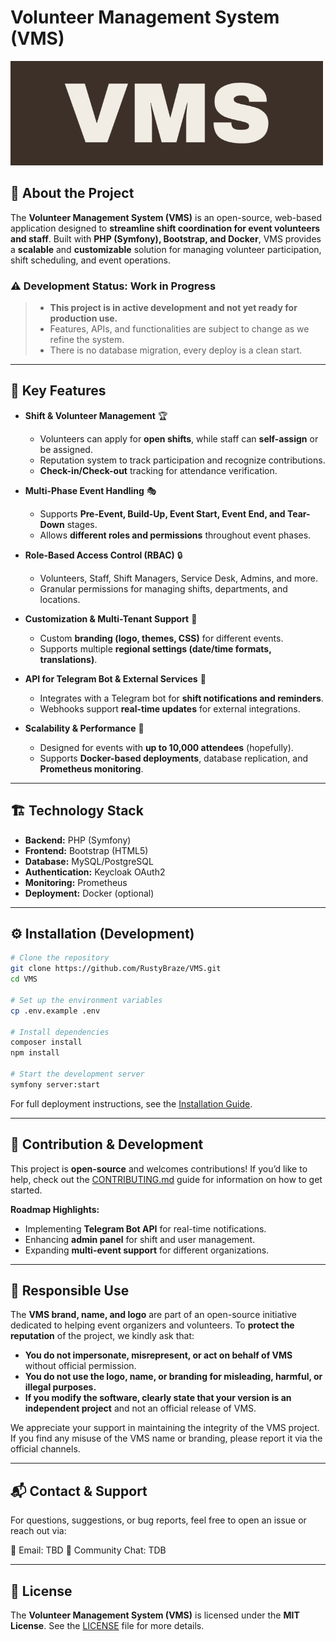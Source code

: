 # Volunteer Management System (VMS)

![VMS Logo](docs/assets/vms_logo_small_500.png)

## 🚀 About the Project

The **Volunteer Management System (VMS)** is an open-source, web-based application designed to **streamline shift coordination for event volunteers and staff**. Built with **PHP (Symfony), Bootstrap, and Docker**, VMS provides a **scalable** and **customizable** solution for managing volunteer participation, shift scheduling, and event operations.

### ⚠️ Development Status: **Work in Progress**
> - **This project is in active development and not yet ready for production use.**  
> - Features, APIs, and functionalities are subject to change as we refine the system.
> - There is no database migration, every deploy is a clean start.

---

## 🎯 Key Features
- **Shift & Volunteer Management** 🏆
  - Volunteers can apply for **open shifts**, while staff can **self-assign** or be assigned.
  - Reputation system to track participation and recognize contributions.
  - **Check-in/Check-out** tracking for attendance verification.

- **Multi-Phase Event Handling** 🎭
  - Supports **Pre-Event, Build-Up, Event Start, Event End, and Tear-Down** stages.
  - Allows **different roles and permissions** throughout event phases.

- **Role-Based Access Control (RBAC)** 🔒
  - Volunteers, Staff, Shift Managers, Service Desk, Admins, and more.
  - Granular permissions for managing shifts, departments, and locations.

- **Customization & Multi-Tenant Support** 🎨
  - Custom **branding (logo, themes, CSS)** for different events.
  - Supports multiple **regional settings (date/time formats, translations)**.

- **API for Telegram Bot & External Services** 🤖
  - Integrates with a Telegram bot for **shift notifications and reminders**.
  - Webhooks support **real-time updates** for external integrations.

- **Scalability & Performance** 🚀
  - Designed for events with **up to 10,000 attendees** (hopefully).
  - Supports **Docker-based deployments**, database replication, and **Prometheus monitoring**.

---

## 🏗️ Technology Stack
- **Backend:** PHP (Symfony)
- **Frontend:** Bootstrap (HTML5)
- **Database:** MySQL/PostgreSQL
- **Authentication:** Keycloak OAuth2
- **Monitoring:** Prometheus
- **Deployment:** Docker (optional)

---

## ⚙️ Installation (Development)
```bash
# Clone the repository
git clone https://github.com/RustyBraze/VMS.git
cd VMS

# Set up the environment variables
cp .env.example .env

# Install dependencies
composer install
npm install

# Start the development server
symfony server:start
```

For full deployment instructions, see the [Installation Guide](docs/INSTALLATION.md).

---

## 🔄 Contribution & Development
This project is **open-source** and welcomes contributions! If you’d like to help, check out the [CONTRIBUTING.md](docs/CONTRIBUTING.md) guide for information on how to get started.

**Roadmap Highlights:**
- Implementing **Telegram Bot API** for real-time notifications.
- Enhancing **admin panel** for shift and user management.
- Expanding **multi-event support** for different organizations.

---

## 📜 Responsible Use
The **VMS brand, name, and logo** are part of an open-source initiative dedicated to helping event organizers and volunteers. To **protect the reputation** of the project, we kindly ask that:
- **You do not impersonate, misrepresent, or act on behalf of VMS** without official permission.
- **You do not use the logo, name, or branding for misleading, harmful, or illegal purposes.**
- **If you modify the software, clearly state that your version is an independent project** and not an official release of VMS.

We appreciate your support in maintaining the integrity of the VMS project. If you find any misuse of the VMS name or branding, please report it via the official channels.

---

## 📬 Contact & Support
For questions, suggestions, or bug reports, feel free to open an issue or reach out via:

📧 Email: TBD
💬 Community Chat: TDB

---

## 📜 License
The **Volunteer Management System (VMS)** is licensed under the **MIT License**. See the [LICENSE](LICENSE) file for more details.

